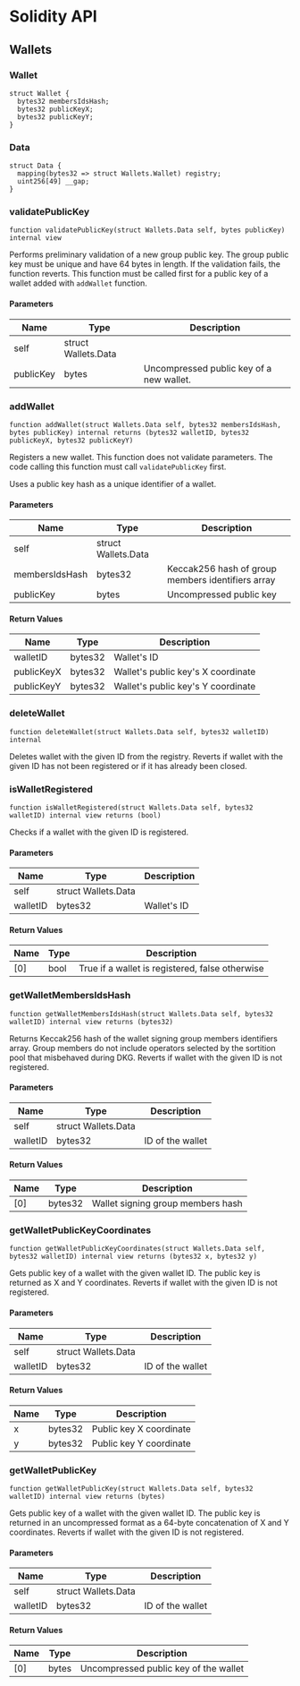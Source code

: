 # Solidity API

## Wallets

### Wallet

```solidity
struct Wallet {
  bytes32 membersIdsHash;
  bytes32 publicKeyX;
  bytes32 publicKeyY;
}
```

### Data

```solidity
struct Data {
  mapping(bytes32 => struct Wallets.Wallet) registry;
  uint256[49] __gap;
}
```

### validatePublicKey

```solidity
function validatePublicKey(struct Wallets.Data self, bytes publicKey) internal view
```

Performs preliminary validation of a new group public key.
The group public key must be unique and have 64 bytes in length.
If the validation fails, the function reverts. This function
must be called first for a public key of a wallet added with
`addWallet` function.

#### Parameters

| Name | Type | Description |
| ---- | ---- | ----------- |
| self | struct Wallets.Data |  |
| publicKey | bytes | Uncompressed public key of a new wallet. |

### addWallet

```solidity
function addWallet(struct Wallets.Data self, bytes32 membersIdsHash, bytes publicKey) internal returns (bytes32 walletID, bytes32 publicKeyX, bytes32 publicKeyY)
```

Registers a new wallet. This function does not validate
parameters. The code calling this function must call
`validatePublicKey` first.

Uses a public key hash as a unique identifier of a wallet.

#### Parameters

| Name | Type | Description |
| ---- | ---- | ----------- |
| self | struct Wallets.Data |  |
| membersIdsHash | bytes32 | Keccak256 hash of group members identifiers array |
| publicKey | bytes | Uncompressed public key |

#### Return Values

| Name | Type | Description |
| ---- | ---- | ----------- |
| walletID | bytes32 | Wallet's ID |
| publicKeyX | bytes32 | Wallet's public key's X coordinate |
| publicKeyY | bytes32 | Wallet's public key's Y coordinate |

### deleteWallet

```solidity
function deleteWallet(struct Wallets.Data self, bytes32 walletID) internal
```

Deletes wallet with the given ID from the registry. Reverts
if wallet with the given ID has not been registered or if it
has already been closed.

### isWalletRegistered

```solidity
function isWalletRegistered(struct Wallets.Data self, bytes32 walletID) internal view returns (bool)
```

Checks if a wallet with the given ID is registered.

#### Parameters

| Name | Type | Description |
| ---- | ---- | ----------- |
| self | struct Wallets.Data |  |
| walletID | bytes32 | Wallet's ID |

#### Return Values

| Name | Type | Description |
| ---- | ---- | ----------- |
| [0] | bool | True if a wallet is registered, false otherwise |

### getWalletMembersIdsHash

```solidity
function getWalletMembersIdsHash(struct Wallets.Data self, bytes32 walletID) internal view returns (bytes32)
```

Returns Keccak256 hash of the wallet signing group members
identifiers array. Group members do not include operators
selected by the sortition pool that misbehaved during DKG.
Reverts if wallet with the given ID is not registered.

#### Parameters

| Name | Type | Description |
| ---- | ---- | ----------- |
| self | struct Wallets.Data |  |
| walletID | bytes32 | ID of the wallet |

#### Return Values

| Name | Type | Description |
| ---- | ---- | ----------- |
| [0] | bytes32 | Wallet signing group members hash |

### getWalletPublicKeyCoordinates

```solidity
function getWalletPublicKeyCoordinates(struct Wallets.Data self, bytes32 walletID) internal view returns (bytes32 x, bytes32 y)
```

Gets public key of a wallet with the given wallet ID.
The public key is returned as X and Y coordinates.
Reverts if wallet with the given ID is not registered.

#### Parameters

| Name | Type | Description |
| ---- | ---- | ----------- |
| self | struct Wallets.Data |  |
| walletID | bytes32 | ID of the wallet |

#### Return Values

| Name | Type | Description |
| ---- | ---- | ----------- |
| x | bytes32 | Public key X coordinate |
| y | bytes32 | Public key Y coordinate |

### getWalletPublicKey

```solidity
function getWalletPublicKey(struct Wallets.Data self, bytes32 walletID) internal view returns (bytes)
```

Gets public key of a wallet with the given wallet ID.
The public key is returned in an uncompressed format as a 64-byte
concatenation of X and Y coordinates.
Reverts if wallet with the given ID is not registered.

#### Parameters

| Name | Type | Description |
| ---- | ---- | ----------- |
| self | struct Wallets.Data |  |
| walletID | bytes32 | ID of the wallet |

#### Return Values

| Name | Type | Description |
| ---- | ---- | ----------- |
| [0] | bytes | Uncompressed public key of the wallet |


